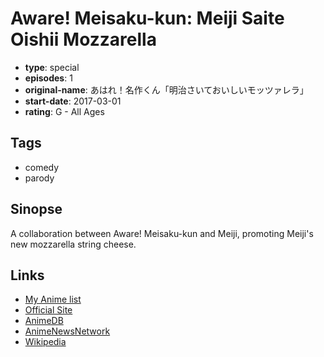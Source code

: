 # Aware! Meisaku-kun: Meiji Saite Oishii Mozzarella

-   **type**: special
-   **episodes**: 1
-   **original-name**: あはれ！名作くん「明治さいておいしいモッツァレラ」
-   **start-date**: 2017-03-01
-   **rating**: G - All Ages

## Tags

-   comedy
-   parody

## Sinopse

A collaboration between Aware! Meisaku-kun and Meiji, promoting Meiji's new mozzarella string cheese.

## Links

-   [My Anime list](https://myanimelist.net/anime/35002/Aware_Meisaku-kun__Meiji_Saite_Oishii_Mozzarella)
-   [Official Site](http://www.meiji.co.jp/dairies/cheese/saite-oishii/)
-   [AnimeDB](http://anidb.info/perl-bin/animedb.pl?show=anime&aid=12006)
-   [AnimeNewsNetwork](http://www.animenewsnetwork.com/encyclopedia/anime.php?id=18226)
-   [Wikipedia](https://ja.wikipedia.org/wiki/%E3%81%82%E3%81%AF%E3%82%8C!%E5%90%8D%E4%BD%9C%E3%81%8F%E3%82%93)
